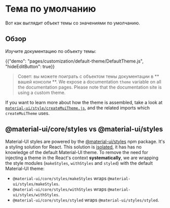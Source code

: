 # Тема по умолчанию

<p class="description">Вот как выглядит объект темы со значениями по умолчанию.</p>

## Обзор

Изучите документацию по объекту темы:

{{"demo": "pages/customization/default-theme/DefaultTheme.js", "hideEditButton": true}}

> Совет: вы можете поиграть с объектом темы документации в ** вашей консоли **. We expose a documentation `theme` variable on all the documentation pages. Please note that the documentation site is using a custom theme.

If you want to learn more about how the theme is assembled, take a look at [`material-ui/style/createMuiTheme.js`](https://github.com/mui-org/material-ui/blob/next/packages/material-ui/src/styles/createMuiTheme.js), and the related imports which `createMuiTheme` uses.

## @material-ui/core/styles vs @material-ui/styles

Material-UI styles are powered by the [@material-ui/styles](/css-in-js/basics/) npm package. It's a styling solution for React. This solution is [isolated](https://bundlephobia.com/result?p=@material-ui/styles), it has has no knowledge of the default Material-UI theme. To remove the need for injecting a theme in the React's context **systematically**, we are wrapping the style modules (`makeStyles`, `withStyles` and `styled`) with the default Material-UI theme:

- `@material-ui/core/styles/makeStyles` wraps `@material-ui/styles/makeStyles`.
- `@material-ui/core/styles/withStyles` wraps `@material-ui/styles/withStyles`.
- `@material-ui/core/styles/styled` wraps `@material-ui/styles/styled`.
